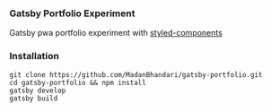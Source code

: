 ### Gatsby Portfolio Experiment
Gatsby pwa portfolio experiment with [styled-components](https://github.com/styled-components)

### Installation
```
git clone https://github.com/MadanBhandari/gatsby-portfolio.git
cd gatsby-portfolio && npm install
gatsby develop
gatsby build

```
